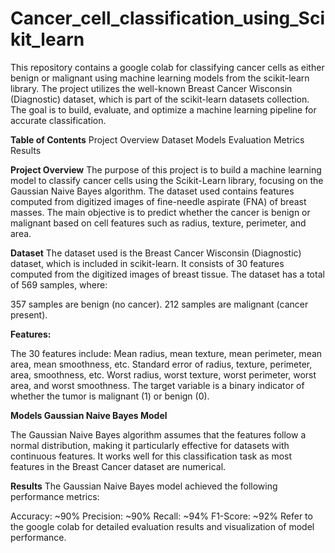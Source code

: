 # Cancer_cell_classification_using_Scikit_learn

This repository contains a google colab for classifying cancer cells as either benign or malignant using machine learning models from the scikit-learn library. The project utilizes the well-known Breast Cancer Wisconsin (Diagnostic) dataset, which is part of the scikit-learn datasets collection. The goal is to build, evaluate, and optimize a machine learning pipeline for accurate classification.

**Table of Contents**
  Project Overview
  Dataset
  Models
  Evaluation Metrics
  Results

**Project Overview**
The purpose of this project is to build a machine learning model to classify cancer cells using the Scikit-Learn library, focusing on the Gaussian Naive Bayes algorithm. The dataset used contains features computed from digitized images of fine-needle aspirate (FNA) of breast masses. The main objective is to predict whether the cancer is benign or malignant based on cell features such as radius, texture, perimeter, and area.

**Dataset**
The dataset used is the Breast Cancer Wisconsin (Diagnostic) dataset, which is included in scikit-learn. It consists of 30 features computed from the digitized images of breast tissue. The dataset has a total of 569 samples, where:

357 samples are benign (no cancer).
212 samples are malignant (cancer present).

**Features:**

The 30 features include:
Mean radius, mean texture, mean perimeter, mean area, mean smoothness, etc.
Standard error of radius, texture, perimeter, area, smoothness, etc.
Worst radius, worst texture, worst perimeter, worst area, and worst smoothness.
The target variable is a binary indicator of whether the tumor is malignant (1) or benign (0).

**Models
Gaussian Naive Bayes Model**

The Gaussian Naive Bayes algorithm assumes that the features follow a normal distribution, making it particularly effective for datasets with continuous features. It works well for this classification task as most features in the Breast Cancer dataset are numerical.

**Results**
The Gaussian Naive Bayes model achieved the following performance metrics:

  Accuracy: ~90%
  Precision: ~90%
  Recall: ~94%
  F1-Score: ~92%
Refer to the google colab for detailed evaluation results and visualization of model performance.
